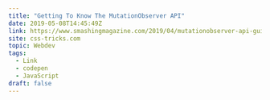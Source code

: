```yaml
---
title: "Getting To Know The MutationObserver API"
date: 2019-05-08T14:45:49Z
link: https://www.smashingmagazine.com/2019/04/mutationobserver-api-guide/?utm_medium=RSS&utm_source=news.12bit.vn
site: css-tricks.com
topic: Webdev
tags:
  - Link
  - codepen
  - JavaScript
draft: false
---
```


